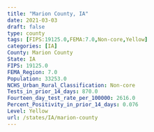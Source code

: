 ```yaml
---
title: "Marion County, IA"
date: 2021-03-03
draft: false
type: county
tags: [FIPS:19125.0,FEMA:7.0,Non-core,Yellow]
categories: [IA]
County: Marion County
State: IA
FIPS: 19125.0
FEMA_Region: 7.0
Population: 33253.0
NCHS_Urban_Rural_Classification: Non-core
Tests_in_prior_14_days: 870.0
Fourteen_day_test_rate_per_100000: 2616.0
Percent_Positivity_in_prior_14_days: 0.076
Level: Yellow
url: /states/IA/marion-county
---
```



